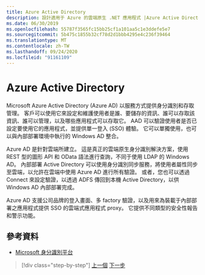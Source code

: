 ```yaml
---
title: Azure Active Directory
description: 設計適用于 Azure 的雲端原生 .NET 應用程式 |Azure Active Directory
ms.date: 06/30/2019
ms.openlocfilehash: 55787f3565fc15bb25cf1a101aa5c1e3ddefe5e7
ms.sourcegitcommit: 5b475c1855b32cf78d2d1bbb4295e4c236f39464
ms.translationtype: MT
ms.contentlocale: zh-TW
ms.lasthandoff: 09/24/2020
ms.locfileid: "91161109"
---
```

# <a name="azure-active-directory"></a>Azure Active Directory

Microsoft Azure Active Directory (Azure AD) 以服務方式提供身分識別和存取管理。 客戶可以使用它來設定和維護使用者是誰、要儲存的資訊、誰可以存取該資訊、誰可以管理，以及哪些應用程式可以存取它。 AAD 可以驗證使用者是否已設定要使用它的應用程式，並提供單一登入 (SSO) 體驗。 它可以單獨使用，也可以與內部部署環境中執行的 Windows AD 整合。

Azure AD 是針對雲端所建立。 這是真正的雲端原生身分識別解決方案，使用 REST 型的圖形 API 和 OData 語法進行查詢，不同于使用 LDAP 的 Windows AD。 內部部署 Active Directory 可以使用身分識別同步服務，將使用者屬性同步至雲端，以允許在雲端中使用 Azure AD 進行所有驗證。 或者，您也可以透過 Connect 來設定驗證，以透過 ADFS 傳回到本機 Active Directory，以供 Windows AD 內部部署完成。

Azure AD 支援公司品牌的登入畫面、多 factory 驗證，以及用來為裝載于內部部署之應用程式提供 SSO 的雲端式應用程式 proxy。 它提供不同類型的安全性報告和警示功能。

## <a name="references"></a>參考資料

- [Microsoft 身分識別平台](/azure/active-directory/develop/)

>[!div class="step-by-step"]
>[上一個](authentication-authorization.md) 
>[下一步](identity-server.md)
